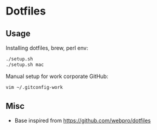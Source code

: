 # Dotfiles

## Usage

Installing dotfiles, brew, perl env:

```bash
./setup.sh
./setup.sh mac
```

Manual setup for work corporate GitHub:

```bash
vim ~/.gitconfig-work
```

## Misc

- Base inspired from https://github.com/webpro/dotfiles
